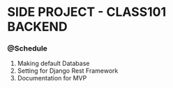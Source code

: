 # SIDE PROJECT - CLASS101 BACKEND

### @Schedule
1. Making default Database
2. Setting for Django Rest Framework
3. Documentation for MVP
